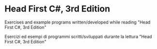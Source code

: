 Head First C#, 3rd Edition
================

Exercises and example programs written/developed while reading "Head First C#, 3rd Edition"


Esercizi ed esempi di programmi scritti/sviluppati durante la lettura "Head First C#, 3rd Edition"
